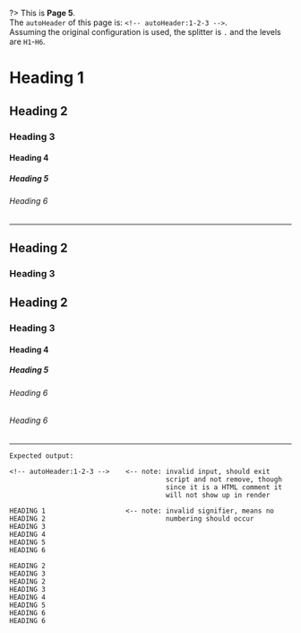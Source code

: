 <!-- autoHeader:1-2-3 -->

?> This is **Page 5**.<br>The `autoHeader` of this page is: `<!-- autoHeader:1-2-3 -->`.<br>Assuming the original configuration is used, the splitter is `.` and the levels are `H1`-`H6`.

# Heading 1

## Heading 2

### Heading 3

#### Heading 4

##### Heading 5

###### Heading 6

---

## Heading 2

### Heading 3

## Heading 2

### Heading 3

#### Heading 4

##### Heading 5

###### Heading 6

###### Heading 6

---

```text
Expected output:

<!-- autoHeader:1-2-3 -->    <-- note: invalid input, should exit
                                       script and not remove, though
                                       since it is a HTML comment it
                                       will not show up in render

HEADING 1                    <-- note: invalid signifier, means no
HEADING 2                              numbering should occur
HEADING 3
HEADING 4
HEADING 5
HEADING 6

HEADING 2
HEADING 3
HEADING 2
HEADING 3
HEADING 4
HEADING 5
HEADING 6
HEADING 6
```
